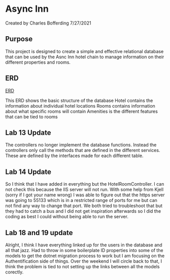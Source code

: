 # Async Inn
Created by Charles Bofferding
7/27/2021

## Purpose
This project is designed to create a simple and effective relational database that 
can be used by the Asnc Inn hotel chain to manage information on their different
properties and rooms.

## ERD
[ERD](async-inn-erd.png)

This ERD shows the basic structure of the database
Hotel contains the information about individual hotel locations
Rooms contains information about what specific rooms will contain
Amenities is the different features that can be tied to rooms

## Lab 13 Update
The controllers no longer implement the database functions. Instead the controllers only call
the methods that are defined in the different services. These are defined by the interfaces
made for each different table.

## Lab 14 Update
So I think that I have added in everything but the HotelRoomController. I can not check this because the 
IIS server will not run. With some help from Kjell (sorry if I got your name wrong) I was able to figure out
that the https server was going to 55133 which is in a restricted range of ports for me but can not find any
way to change that port. We both tried to troubleshoot that but they had to catch a bus and I did not get
inspiration afterwards so I did the coding as best I could without being able to run the server.

## Lab 18 and 19 update
Alright, I think I have everything linked up for the users in the database and all that jazz. Had to throw in some boilerplate ID properties into 
some of the models to get the dotnet migration process to work but I am focusing on the Authentification side of things. Over the weekend I will circle back to that,
I think the problem is tied to not setting up the links between all the models corectly.

